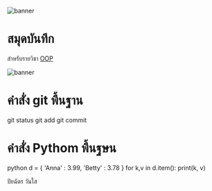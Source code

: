 ![banner](https://github.com/piya231111/piya231111.github.io/assets/159878626/7be0d86e-8774-4e6b-bed1-4ab7ce455577)

# สมุดบันทึก

สำหรับรายวิชา [OOP](https://piya231111.github.io)

![banner](https://github.com/piya231111/piya231111.github.io/assets/159878626/7be0d86e-8774-4e6b-bed1-4ab7ce455577)

# คำสั่ง git พื้นฐาน

git status
git add
git commit

# คำสั่ง Pythom พื้นฐษน

python
d = { 'Anna' : 3.99, 'Betty' : 3.78 }
for k,v in d.item():
  print(k, v) 
  
ปิยฉัตร วันใส


